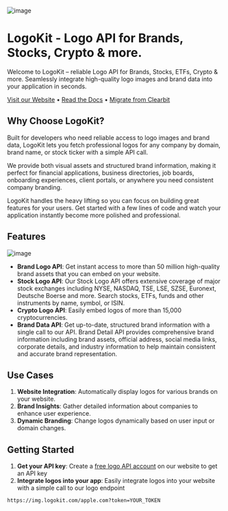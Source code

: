 ![image](https://github.com/user-attachments/assets/df33dde3-e667-4181-990c-1f8f5e35838b)

# LogoKit - Logo API for Brands, Stocks, Crypto & more. 

Welcome to LogoKit – reliable Logo API for Brands, Stocks, ETFs, Crypto & more. Seamlessly integrate high-quality logo images and brand data into your application in seconds.

[Visit our Website](https://logokit.com) &bull; [Read the Docs](https://docs.logokit.com) &bull; [Migrate from Clearbit](https://docs.logokit.com/migrate_from_clearbit)

## Why Choose LogoKit?
Built for developers who need reliable access to logo images and brand data, LogoKit lets you fetch professional logos for any company by domain, brand name, or stock ticker with a simple API call.

We provide both visual assets and structured brand information, making it perfect for financial applications, business directories, job boards, onboarding experiences, client portals, or anywhere you need consistent company branding.

LogoKit handles the heavy lifting so you can focus on building great features for your users.
Get started with a few lines of code and watch your application instantly become more polished and professional.

## Features
![image](https://github.com/user-attachments/assets/07dcf93b-a0a4-43f1-a551-b7b7d1df7ef9)
- **Brand Logo API**: Get instant access to more than 50 million high-quality brand assets that you can embed on your website. 
- **Stock Logo API**: Our Stock Logo API offers extensive coverage of major stock exchanges including NYSE, NASDAQ, TSE, LSE, SZSE, Euronext, Deutsche Boerse and more. Search stocks, ETFs, funds and other instruments by name, symbol, or ISIN.
- **Crypto Logo API**: Easily embed logos of more than 15,000 cryptocurrencies.
- **Brand Data API**: Get up-to-date, structured brand information with a single call to our API. Brand Detail API provides comprehensive brand information including brand assets, official address, social media links, corporate details, and industry information to help maintain consistent and accurate brand representation.

## Use Cases

1. **Website Integration**: Automatically display logos for various brands on your website.
2. **Brand Insights**: Gather detailed information about companies to enhance user experience.
3. **Dynamic Branding**: Change logos dynamically based on user input or domain changes.

## Getting Started
1. **Get your API key**: Create a [free logo API account](https://logokit.com/sign-up) on our website to get an API key
2. **Integrate logos into your app**: Easily integrate logos into your website with a simple call to our logo endpoint
```
https://img.logokit.com/apple.com?token=YOUR_TOKEN
```
